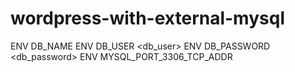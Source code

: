 # wordpress-with-external-mysql
ENV DB_NAME <dbname>
ENV DB_USER <db_user>
ENV DB_PASSWORD <db_password>
ENV MYSQL_PORT_3306_TCP_ADDR <ipaddress>
